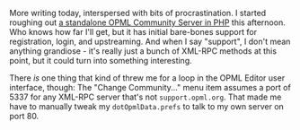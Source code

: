  <p>More writing today, interspersed with bits of procrastination.  I started roughing out <a href="http://decafbad.com/trac/wiki/OpmlServer">a standalone OPML Community Server in PHP</a> this afternoon.  Who knows how far I'll get, but it has initial bare-bones support for registration, login, and upstreaming.  And when I say "support", I don't mean anything grandiose - it's really just a bunch of XML-RPC methods at this point, but it could turn into something interesting.</p>
 <p>There <i>is</i> one thing that kind of threw me for a loop in the OPML Editor user interface, though:  The "Change Community..." menu item assumes a port of 5337 for any XML-RPC server that's not <code>support.opml.org</code>.  That made me have to manually tweak my <code>dotOpmlData.prefs</code> to talk to my own server on port 80.</p>
